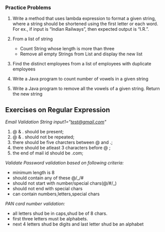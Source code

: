 

### Practice Problems

1. Write a method that uses lambda expression to format a given string, where a string should be shortened using the first letter or each word. For ex., if input is “Indian Railways”, then expected output is “I.R.”.

2. From a list of string 
    * Count String whose length is more than three
    * Remove all empty Strings from List and display the new list

3. Find the distinct employees from a list of employees with duplicate employees

4. Write a Java program to count number of vowels in a given string

5. Write a Java program to remove all the vowels of a given string. Return the new string



## Exercises on Regular Expression

*Email Validation*
_String input1="test@gmail.com"_
1. @ & . should be present;
1. @ & . should not be repeated;
1. there should be five charcters between @ and .;
1. there should be atleast 3 characters before @ ;
1. the end of mail id should be .com;

*Validate Password*
_validation based on following criteria:_
- minimum length is 8
- should contain any of these @/_/#
- should not start with number/special chars(@/#/_)
- should not end with special chars
- can contain numbers,letters,special chars


*PAN card number validation:*
* all letters shud be in caps,shud be of 8 chars.
* first three letters must be alphabets.
* next 4 letters shud be digits and last letter shud be an alphabet



